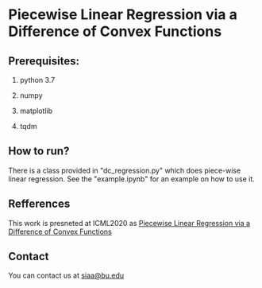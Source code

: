 # Piecewise Linear Regression via a Difference of Convex Functions

## Prerequisites:
1. python 3.7

2. numpy

3. matplotlib

3. tqdm


## How to run?

There is a class provided in "dc_regression.py" which does piece-wise linear regression. See the "example.ipynb" for an example on how to use it.


## Refferences

This work is presneted at ICML2020 as [Piecewise Linear Regression via a Difference of Convex Functions](https://arxiv.org/pdf/2007.02422.pdf)

## Contact

You can contact us at siaa@bu.edu


